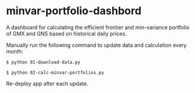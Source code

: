 # minvar-portfolio-dashbord

A dashboard for calculating the efficient frontier and min-variance portfolio of 
GMX and GNS based on historical daily prices.

Manually run the following command to update data and calculation every month:

`$ python 01-download-data.py`

`$ python 02-calc-minvar-portfolios.py`

Re-deploy app after each update.